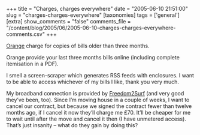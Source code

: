 +++
title = "Charges, charges everywhere"
date = "2005-06-10 21:51:00"
slug = "charges-charges-everywhere"
[taxonomies]
tags = ['general']
[extra]
show_comments = "false"
comments_file = "/content/blog/2005/06/2005-06-10-charges-charges-everywhere-comments.csv"
+++

[Orange](http://www.orange.co.uk) charge for copies of bills older than three months.

Orange provide your last three months bills online (including complete itemisation in a PDF).

I smell a screen-scraper which generates RSS feeds with enclosures. I want to be able to access whichever of my bills I like, thank you very much.

My broadband connection is provided by [Freedom2Surf](http://www.freedom2surf.net/) (and very good they’ve been, too). Since I’m moving house in a couple of weeks, I want to cancel our contract, but because we signed the contract fewer than twelve months ago, if I cancel it now they’ll charge me £70. It’ll be cheaper for me to wait until after the move and cancel it then (I have unmetered access). That’s just insanity – what do they gain by doing this?
